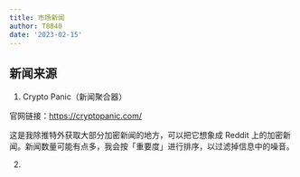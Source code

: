 ```yaml
---
title: 市场新闻
author: T8840
date: '2023-02-15'
---
```





## 新闻来源

1. Crypto Panic（新闻聚合器）  

官网链接：https://cryptopanic.com/  

这是我除推特外获取大部分加密新闻的地方，可以把它想象成 Reddit 上的加密新闻。新闻数量可能有点多，我会按「重要度」进行排序，以过滤掉信息中的噪音。

2. 